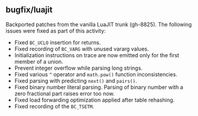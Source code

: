 ## bugfix/luajit

Backported patches from the vanilla LuaJIT trunk (gh-8825). The following issues
were fixed as part of this activity:

* Fixed `BC_UCLO` insertion for returns.
* Fixed recording of `BC_VARG` with unused vararg values.
* Initialization instructions on trace are now emitted only for the first
  member of a union.
* Prevent integer overflow while parsing long strings.
* Fixed various `^` operator and `math.pow()` function inconsistencies.
* Fixed parsing with predicting `next()` and `pairs()`.
* Fixed binary number literal parsing. Parsing of binary number with a zero
  fractional part raises error too now.
* Fixed load forwarding optimization applied after table rehashing.
* Fixed recording of the `BC_TSETM`.

